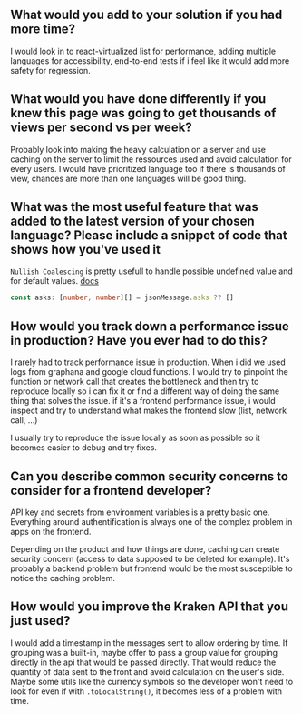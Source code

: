 ## What would you add to your solution if you had more time?

I would look in to react-virtualized list for performance, adding multiple languages for accessibility, end-to-end tests if i feel like it would add more safety for regression.

## What would you have done differently if you knew this page was going to get thousands of views per second vs per week?

Probably look into making the heavy calculation on a server and use caching on the server to limit the ressources used and avoid calculation for every users.
I would have prioritized language too if there is thousands of view, chances are more than one languages will be good thing.

## What was the most useful feature that was added to the latest version of your chosen language? Please include a snippet of code that shows how you've used it

`Nullish Coalescing` is pretty usefull to handle possible undefined value and for default values. [docs](https://www.typescriptlang.org/docs/handbook/release-notes/typescript-3-7.html#nullish-coalescing)

```typescript
const asks: [number, number][] = jsonMessage.asks ?? []
```

## How would you track down a performance issue in production? Have you ever had to do this?

I rarely had to track performance issue in production. When i did we used logs from graphana and google cloud functions. I would try to pinpoint the function or network call that creates the bottleneck and then try to reproduce locally so i can fix it or find a different way of doing the same thing that solves the issue. if it's a frontend performance issue, i would inspect and try to understand what makes the frontend slow (list, network call, ...)

I usually try to reproduce the issue locally as soon as possible so it becomes easier to debug and try fixes.

## Can you describe common security concerns to consider for a frontend developer?

API key and secrets from environment variables is a pretty basic one. Everything around authentification is always one of the complex problem in apps on the frontend.

Depending on the product and how things are done, caching can create security concern (access to data supposed to be deleted for example). It's probably a backend problem but frontend would be the most susceptible to notice the caching problem.

## How would you improve the Kraken API that you just used?

I would add a timestamp in the messages sent to allow ordering by time.
If grouping was a built-in, maybe offer to pass a group value for grouping directly in the api that would be passed directly. That would reduce the quantity of data sent to the front and avoid calculation on the user's side.
Maybe some utils like the currency symbols so the developer won't need to look for even if with `.toLocalString()`, it becomes less of a problem with time.
